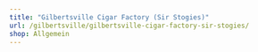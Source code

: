 ```yaml
---
title: "Gilbertsville Cigar Factory (Sir Stogies)"
url: /gilbertsville/gilbertsville-cigar-factory-sir-stogies/
shop: Allgemein
---
```

